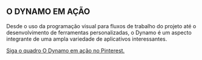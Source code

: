 ## O DYNAMO EM AÇÃO

Desde o uso da programação visual para fluxos de trabalho do projeto até o desenvolvimento de ferramentas personalizadas, o Dynamo é um aspecto integrante de uma ampla variedade de aplicativos interessantes.

<a data-pin-do="embedBoard" href="http://www.pinterest.com/modelabnyc/dynamo-in-action/" data-pin-scale-width="240" data-pin-scale-height="1280" data-pin-board-width="770">Siga o quadro O Dynamo em ação no Pinterest.</a>
<!-- Please call pinit.js only once per page -->
<script type="text/javascript" async defer src="//assets.pinterest.com/js/pinit.js"></script>